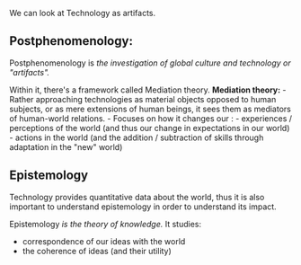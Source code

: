 We can look at Technology as artifacts.
## Postphenomenology:
Postphenomenology is *the investigation of global culture and technology or "artifacts".*

Within it, there's a framework called Mediation theory.
**Mediation theory:** 
	- Rather approaching technologies as material objects opposed to human subjects, or as mere extensions of human beings, it sees them as mediators of human-world relations.
	- Focuses on how it changes our :
		- experiences / perceptions of the world (and thus our change in expectations in our world)
		- actions in the world (and the addition / subtraction of skills through adaptation in the "new" world)

## Epistemology
Technology provides quantitative data about the world, thus it is also important to understand epistemology in order to understand its impact.

Epistemology *is the theory of knowledge.* It studies:
- correspondence of our ideas with the world
- the coherence of ideas (and their utility)

